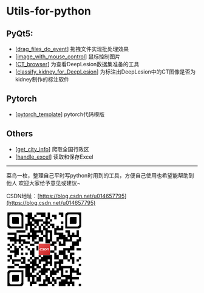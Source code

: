 # Utils-for-python

## PyQt5:

- [[drag_files_do_event](drag_files_do_event)] 拖拽文件实现批处理效果
- [[image_with_mouse_control](image_with_mouse_control)] 鼠标控制图片
- [[CT_browser](CT_browser)] 为查看DeepLesion数据集准备的工具
- [[classify_kidney_for_DeepLesion](classify_kidney_for_DeepLesion)] 为标注出DeepLesion中的CT图像是否为kidney制作的标注软件

## Pytorch

- [[pytorch_template](pytorch_template)] pytorch代码模版

## Others

- [[get_city_info](get_city_info)] 爬取全国行政区
- [[handle_excel](handle_excel)] 读取和保存Excel

---

菜鸟一枚，整理自己平时写python时用到的工具，方便自己使用也希望能帮助到他人
欢迎大家给予意见或建议~

CSDN地址：[https://blog.csdn.net/u014657795](https://blog.csdn.net/u014657795)

[![](CSDN.png)](https://blog.csdn.net/u014657795)